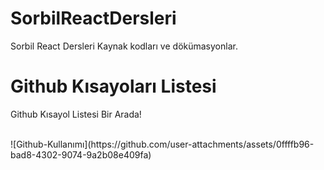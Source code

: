 # SorbilReactDersleri
Sorbil React Dersleri Kaynak kodları ve dökümasyonlar.


<h1>Github Kısayoları Listesi</h1>
<p><span>Github Kısayol Listesi Bir Arada!</span></p>
<br>
![Github-Kullanımı](https://github.com/user-attachments/assets/0ffffb96-bad8-4302-9074-9a2b08e409fa)


